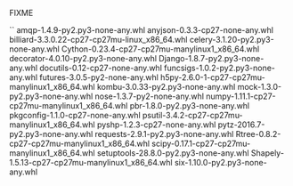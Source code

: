 FIXME

``
amqp-1.4.9-py2.py3-none-any.whl
anyjson-0.3.3-cp27-none-any.whl
billiard-3.3.0.22-cp27-cp27mu-linux_x86_64.whl
celery-3.1.20-py2.py3-none-any.whl
Cython-0.23.4-cp27-cp27mu-manylinux1_x86_64.whl
decorator-4.0.10-py2.py3-none-any.whl
Django-1.8.7-py2.py3-none-any.whl
docutils-0.12-cp27-none-any.whl
funcsigs-1.0.2-py2.py3-none-any.whl
futures-3.0.5-py2-none-any.whl
h5py-2.6.0-1-cp27-cp27mu-manylinux1_x86_64.whl
kombu-3.0.33-py2.py3-none-any.whl
mock-1.3.0-py2.py3-none-any.whl
nose-1.3.7-py2-none-any.whl
numpy-1.11.1-cp27-cp27mu-manylinux1_x86_64.whl
pbr-1.8.0-py2.py3-none-any.whl
pkgconfig-1.1.0-cp27-none-any.whl
psutil-3.4.2-cp27-cp27mu-manylinux1_x86_64.whl
pyshp-1.2.3-cp27-none-any.whl
pytz-2016.7-py2.py3-none-any.whl
requests-2.9.1-py2.py3-none-any.whl
Rtree-0.8.2-cp27-cp27mu-manylinux1_x86_64.whl
scipy-0.17.1-cp27-cp27mu-manylinux1_x86_64.whl
setuptools-28.8.0-py2.py3-none-any.whl
Shapely-1.5.13-cp27-cp27mu-manylinux1_x86_64.whl
six-1.10.0-py2.py3-none-any.whl
```
